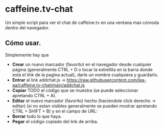 # caffeine.tv-chat

Un simple script para ver el chat de caffeine.tv en una ventana mas cómoda dentro del navegador.

## Cómo usar.

Simplemente hay que 
- __Crear__ un nuevo marcador (favorito) en el navegador desde cualquier página (generalmente CTRL + D o tocar la estrellita en la barra donde esta el link de la pagina actual), darle un nombre cualquiera y guardarlo.
- __Entrar__ al link addchat.js -> https://raw.githubusercontent.com/lea-aa/caffeine.tv-chat/main/addchat.js
- __Copiar__ TODO el código que se muestra (se puede seleccionar apretando CTRL + A).
- __Editar__ el nuevo marcador (favorito) hecho (haciendole click derecho -> editar) (si no estan visibles generalmente se pueden mostrar apretando CTRL + SHIFT + B) y en el campo de URL:
- __Borrar__ todo lo que haya.
- __Pegar__ el código copiado del link de arriba.
